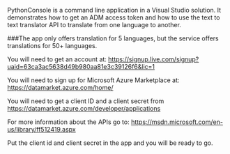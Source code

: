 PythonConsole is a command line application in a Visual Studio solution. It demonstrates how to get an ADM access token and how to use the text to text translator API to translate from one language to another.

###The app only offers translation for 5 languages, but the service offers translations for 50+ languages.

You will need to get an account at: https://signup.live.com/signup?uaid=63ca3ac5638d49b980aa81e3c39126f6&lic=1 

You will need to sign up for Microsoft Azure Marketplace at: https://datamarket.azure.com/home/ 

You will need to get a client ID and a client secret from https://datamarket.azure.com/developer/applications

For more information about the APIs go to: https://msdn.microsoft.com/en-us/library/ff512419.aspx

Put the client id and client secret in the app and you will be ready to go.

